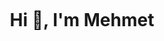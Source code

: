 <img align="https://coindsyz.com/wp-content/uploads/2022/03/1584023795.gif"></img>
<h1 align="center">Hi 👋, I'm Mehmet</h1>
